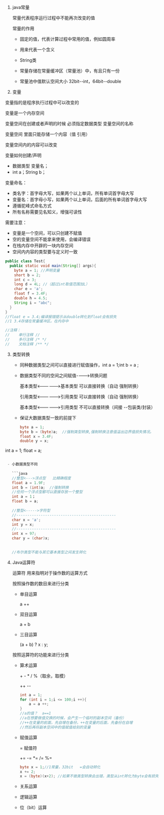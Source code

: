 1. java常量

   常量代表程序运行过程中不能再次改变的值

   常量的作用

   - 固定的值，代表计算过程中常用的值，例如圆周率

   - 用来代表一个含义

   - String类 

   - 常量存储在常量缓冲区（常量池）中，有且只有一份

   - 常量池中值默认空间大小 32bit--int，64bit--double

2. 变量


  变量指的是程序执行过程中可以改变的

  变量是一个内存空间

  变量空间在创建或者声明的时候 必须指定数据类型 变量空间的名称

  变量空间 里面只能存储一个内容（值 引用）

  变量空间内的内容可以改变

  变量如何创建/声明

  - 数据类型 变量名；
  - int a；String b；

  变量命名：

  - 类名字：首字母大写，如果两个以上单词，所有单词首字母大写
  - 变量名：首字母小写，如果两个以上单词，后面的所有单词首字母大写
  - 遵循驼峰式命名方式
  - 所有名称需要见名知义，增强可读性

  需要注意：

  - 变量是一个空间，可以只创建不赋值
  - 空的变量空间不能拿来使用，会编译错误
  - 在栈内存中开辟的一块内存空间
  - 空间内内容的类型要与定义时一致

  ```java
  public class Test{
    public static void main(String[] args){
      byte a = 1; //声明变量
      short b = 2;
      int c = 3;
      long d = 4L; //（超过int取值范围加L）
      char e = 'a';
      float f = 3.4F;
      double h = 4.5;
      String i = "abc";
    }
  }
  //float e = 3.4;编译报错提示从double转化到float会有损失
  //1 3.4存储在常量缓冲区。在内存中	
  
  //注释：
  //	单行注释 //
  //	多行注释 /* */
  //	文档注释 /** */
  ```

3. 类型转换

   - 同种数据类型之间可以直接进行赋值操作，int a = 1;int b = a ;

   - 数据类型不同的空间之间赋值---->转换问题

     基本类型<------>基本类型  可以直接转换（自动 强制转换）

     引用类型<------>引用类型  可以直接转换（自动 强制转换）

     基本类型<------>引用类型  不可以直接转换（间接 --包装类/封装）

   - 保证大数据类型一致的前提下

     ```java
     byte a = 1;
     byte b = (byte)a;  //强制类型转换,强制转换注意值溢出边界值损失情况。
     float x = 3.4F;
     double y = x;
     
     ```

  int a = 1;
     float = a;
  ```java
   
   - 小数据类型不同
   
     ```java
     //整型<--->浮点型   比精确程度
     float a = 1.9F;
     int b = (int)a;  //强制转换
     //任何一个浮点型都可以直接存放一个整型
     int a = 1；
     float b = a;
     
     //整型<----->字符型
     //---------------------------------------------
     char x = 'a';
     int y = x;
     //---------------------------------------------
     int x = 97;
     char y = (char)x;
     
     
     //布尔类型不能与其它基本类型之间发生转化
  ```

4. Java运算符

   运算符 用来指明对于操作数的运算方式

   按照操作数的数目来进行分类

   - 单目运算

     a ++

   - 双目运算

     a + b

   - 三目运算

     (a + b) ? x : y;

   按照运算符的功能来进行分类

   - 算术运算

     \+  -  *  /  %（取余，取模）

     ++    --

     ```java
     int a = 1;
     for (int i = 1;i <= 100;i ++){
         a = a ++;
     }
     //a的值？  a==1
     //a在想要做值交换的时候，会产生一个临时的副本空间（备份）
     //++在变量的前面，先自增在备份，++在变量的后面，先备份在自增
     //然后再将副本空间中的值赋值给别的变量
     ```

   - 赋值运算

     = 赋值符

     +=  -=   *=  /=  %=  

     ```java
     byte x = 1;//1常量，32bit   =会自动转化
     x += 2;  
     x = (byte)(x+2); //如果不做类型转换会出错，类型从int转化为byte会有损失
     ```

     

   - 关系运算

   - 逻辑运算

   - 位（bit）运算

   ```java
   
   ```

   



